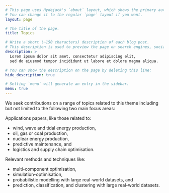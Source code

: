```yaml
---
# This page uses Hydejack's `about` layout, which shows the primary author's picture and about text at the top.
# You can change it to the regular `page` layout if you want.
layout: page

# The title of the page.
title: Topics

# Write a short (~150 characters) description of each blog post.
# This description is used to preview the page on search engines, social media, etc.
description: >
  Lorem ipsum dolor sit amet, consectetur adipiscing elit,
  sed do eiusmod tempor incididunt ut labore et dolore magna aliqua.

# You can show the description on the page by deleting this line:
hide_description: true

# Setting `menu` will generate an entry in the sidebar.
menu: true
---
```


We seek contributions on a range of topics related to this theme including but not limited to the following two main focus areas:

Applications papers, like those related to:
*  wind, wave and tidal energy production,
* oil, gas or coal production,
* nuclear energy production,
* predictive maintenance, and
* logistics and supply chain optimisation.

Relevant methods and techniques like:
* multi-component optimisation,
* simulation-optimisation,
* probabilistic modelling with large real-world datasets, and
* prediction, classification, and clustering with large real-world datasets.
